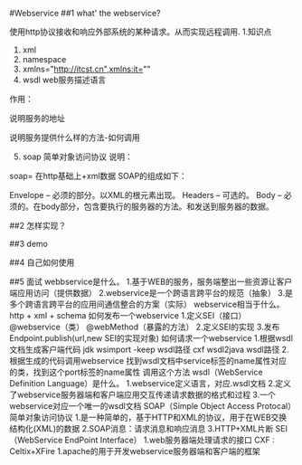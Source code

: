 #Webservice
##1 what' the webservice?

使用http协议接收和响应外部系统的某种请求。从而实现远程调用.
1.知识点

1. xml
2. namespace
3. xmlns="http://itcst.cn",xmlns:it=""
4. wsdl web服务描述语言

作用：

   说明服务的地址

   说明服务提供什么样的方法-如何调用

5. soap 简单对象访问协议
说明：

soap= 在http基础上+xml数据
SOAP的组成如下：

Envelope – 必须的部分。以XML的根元素出现。
Headers – 可选的。
Body – 必须的。在body部分，包含要执行的服务器的方法。和发送到服务器的数据。

##2 怎样实现？

##3 demo

##4 自己如何使用

##5 面试
webbservice是什么。 1.基于WEB的服务，服务端整出一些资源让客户端应用访问（提供数据） 2.webservice是一个跨语言跨平台的规范（抽象） 3.是多个跨语言跨平台的应用间通信整合的方案（实际）
webservice相当于什么。 http + xml + schema
如何发布一个webservice 1.定义SEI（接口） @webservice（类） @webMethod（暴露的方法） 2.定义SEI的实现 3.发布Endpoint.publish(url,new SEI的实现对象)
如何请求一个webservice 1.根据wsdl文档生成客户端代码 jdk wsimport -keep wsdl路径 cxf wsdl2java wsdl路径 2.根据生成的代码调用webservice 找到wsdl文档中service标签的name属性对应的类，找到这个port标签的name属性 调用这个方法
wsdl（WebService Definition Language）是什么。 1.webservice定义语言，对应.wsdl文档 2.定义了webservice服务器端和客户端应用交互传递请求数据的格式和过程 3.一个webservice对应一个唯一的wsdl文档
SOAP（Simple Object Access Protocal）简单对象访问协议 1.是一种简单的，基于HTTP和XML的协议，用于在WEB交换结构化(XML)的数据 2.SOAP消息：请求消息和响应消息 3.HTTP+XML片断
SEI（WebService EndPoint Interface） 1.web服务器端处理请求的接口
CXF : Celtix+XFire 1.apache的用于开发webservice服务器端和客户端的框架